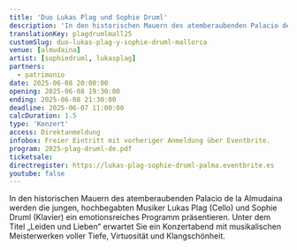 ```yaml
---
title: 'Duo Lukas Plag und Sophie Druml'
description: 'In den historischen Mauern des atemberaubenden Palacio de la Almudaina werden die jungen, hochbegabten Musiker Lukas Plag (Cello) und Sophie Druml (Klavier) ein emotionsreiches Programm präsentieren.'
translationKey: plagdrumlmall25
customSlug: duo-lukas-plag-y-sophie-druml-mallorca
venue: [almudaina]
artist: [sophiedruml, lukasplag]
partners:
  - patrimonio
date: 2025-06-08 20:00:00
opening: 2025-06-08 19:30:00
ending: 2025-06-08 21:30:00
deadline: 2025-06-07 11:00:00
calcDuration: 1.5
type: 'Konzert'
access: Direktanmeldung
infobox: Freier Eintritt mit vorheriger Anmeldung über Eventbrite.
program: 2025-plag-druml-de.pdf
ticketsale:
directregister: https://lukas-plag-sophie-druml-palma.eventbrite.es
youtube: false
---
```


In den historischen Mauern des atemberaubenden Palacio de la Almudaina werden die jungen, hochbegabten Musiker Lukas Plag (Cello) und Sophie Druml (Klavier) ein emotionsreiches Programm präsentieren. Unter dem Titel „Leiden und Lieben“ erwartet Sie ein Konzertabend mit musikalischen Meisterwerken voller Tiefe, Virtuosität und Klangschönheit.
